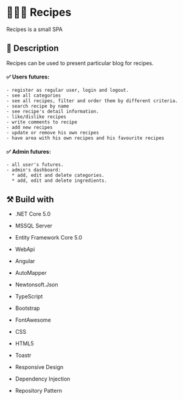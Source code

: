 # :egg::ramen::spaghetti: Recipes
Recipes is a small SPA

## :memo: Description
Recipes can be used to present particular blog for recipes.

#### :white_check_mark: Users futures: 

    - register as regular user, login and logout. 
    - see all categories   
    - see all recipes, filter and order them by different criteria.
    - search recipe by name
    - see recipe's detail information.
    - like/dislike recipes
    - write comments to recipe
    - add new recipes
    - update or remove his own recipes
    - have area with his own recipes and his favourite recipes
      
#### :white_check_mark: Admin futures: 

    - all user's futures.
    - admin's dashboard:  
      * add, edit and delete categories.
      * add, edit and delete ingredients.

## :hammer_and_pick: Build with

 - .NET Core 5.0

 - MSSQL Server 

 - Entity Framework Core 5.0

 - WebApi
 
 - Angular

 - AutoMapper

 - Newtonsoft.Json

 - TypeScript

 - Bootstrap

 - FontAwesome

 - CSS

 - HTML5

 - Toastr

 - Responsive Design

 - Dependency Injection

 - Repository Pattern
